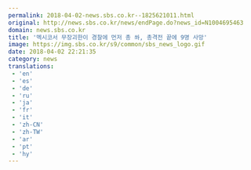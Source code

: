 ```yaml
---
permalink: 2018-04-02-news.sbs.co.kr--1825621011.html
original: http://news.sbs.co.kr/news/endPage.do?news_id=N1004695463
domain: news.sbs.co.kr
title: '멕시코서 무장괴한이 경찰에 먼저 총 쏴, 총격전 끝에 9명 사망'
image: https://img.sbs.co.kr/s9/common/sbs_news_logo.gif
date: 2018-04-02 22:21:35
category: news
translations: 
 - 'en'
 - 'es'
 - 'de'
 - 'ru'
 - 'ja'
 - 'fr'
 - 'it'
 - 'zh-CN'
 - 'zh-TW'
 - 'ar'
 - 'pt'
 - 'hy'
---
```


